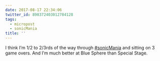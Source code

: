 ```yaml
---
date: 2017-08-17 22:34:06
twitter_id: 898372403012784128
tags:
  - micropost
  - sonicMania
title: ''
---
```


I think I’m 1/2 to 2/3rds of the way through [#sonicMania](https://twitter.com/hashtag/sonicMania) and sitting on 3 game overs. And I’m much better at Blue Sphere than Special Stage.
